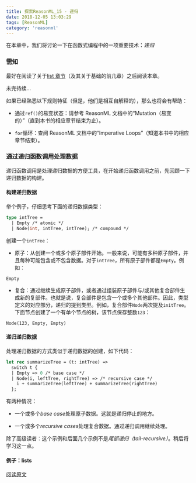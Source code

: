```yaml
---
title: 探索ReasonML_15 - 递归
date: 2018-12-05 13:03:29
tags: [ReasonML]
category: 'reasonml'
---
```


[origin_url]: http://reasonmlhub.com/exploring-reasonml/ch_recursion.html
[list_chapter]: http://reasonmlhub.com/exploring-reasonml/ch_lists.html

在本章中，我们将讨论一下在函数式编程中的一项重要技术：_递归_

### 需知

最好在阅读了关于[list 章节][list_chapter]（及其关于基础的前几章）之后阅读本章。

未完待续...

如果已经熟悉以下规则特征（但是，他们是相互自解释的），那么也将会有帮助：

- 通过`ref()`的易变状态：请参考 ReasonML 文档中的“Mutation（易变的）”（直到本书的相应章节结束为止）。

- `for`循环：查阅 ReasonML 文档中的“Imperative Loops”（知道本书中的相应章节结束）。

### 通过递归函数调用处理数据

递归函数调用是处理递归数据的方便工具，在开始递归函数调用之前，先回顾一下递归数据的构建。

#### 构建递归数据

举个例子，仔细思考下面的递归数据类型：

```OCaml
type intTree =
  | Empty /* atomic */
  | Node(int, intTree, intTree); /* compound */
```

创建一个`intTree`：

- 原子：从创建一个或多个原子部件开始。一般来说，可能有多种原子部件，并且每种可能包含或不包含数据。对于`intTree`，所有原子部件都是`Empty`。例如：

```
Empty
```

- 复合：通过继续生成原子部件，或者通过组装原子部件与/或其他复合部件生成新的复部件。也就是说，复合部件是包含一个或多个其他部件。因此，类型定义的对应部分，递归的提到类型。例如，复合部件`Node`两次提及`initTree`。下面节点创建了一个有单个节点的树，该节点保存整数`123`：

```
Node(123, Empty, Empty)
```

#### 递归递归数据

处理递归数据的方式类似于递归数据的创建，如下代码：

```OCaml
let rec summarizeTree = (t: intTree) =>
  switch t {
  | Empty => 0 /* base case */
  | Node(i, leftTree, rightTree) => /* recursive case */
    i + summarizeTree(leftTree) + summarizeTree(rightTree)
  };
```

有两种情况：

- 一个或多个*base case*处理原子数据。这就是递归停止的地方。

- 一个或多个*recursive cases*处理复合数据。通过递归调用继续处理。

除了高级读者：这个示例和后面几个示例不是*尾部递归（tail-recursive）*。稍后将学习这一点。

#### 例子：lists

[阅读原文][origin_url]
